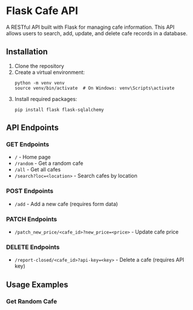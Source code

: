 # Flask Cafe API

A RESTful API built with Flask for managing cafe information. This API allows users to search, add, update, and delete
cafe records in a database.

## Installation

1. Clone the repository
2. Create a virtual environment:
   ```
   python -m venv venv
   source venv/bin/activate  # On Windows: venv\Scripts\activate
   ```
3. Install required packages:
   ```
   pip install flask flask-sqlalchemy
   ```

## API Endpoints

### GET Endpoints

- `/` - Home page
- `/random` - Get a random cafe
- `/all` - Get all cafes
- `/search?loc=<location>` - Search cafes by location

### POST Endpoints

- `/add` - Add a new cafe (requires form data)

### PATCH Endpoints

- `/patch_new_price/<cafe_id>?new_price=<price>` - Update cafe price

### DELETE Endpoints

- `/report-closed/<cafe_id>?api-key=<key>` - Delete a cafe (requires API key)

## Usage Examples

### Get Random Cafe
